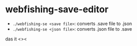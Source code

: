 # webfishing-save-editor

* `./webfishing-se <save file>`: converts .save file to .json
* `./webfishing-se <json file>`: converts .json file to .save

das it <><
